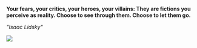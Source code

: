 **Your fears, your critics, your heroes, your villains: They are fictions you perceive as reality. Choose to see through them. Choose to let them go.**

*"Isaac Lidsky"*

![](https://api.nosense.lol/ghvc/?username=cdfrm)